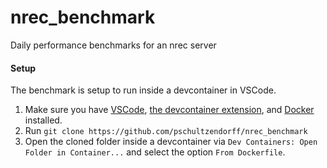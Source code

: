 # nrec_benchmark
Daily performance benchmarks for an nrec server


#### Setup
The benchmark is setup to run inside a devcontainer in VSCode.

1. Make sure you have [VSCode](https://code.visualstudio.com/download),
    [the devcontainer extension](https://marketplace.visualstudio.com/items?itemName=ms-vscode-remote.remote-containers),
    and [Docker](https://docs.docker.com/engine/install/) installed.
2. Run `git clone https://github.com/pschultzendorff/nrec_benchmark`
3. Open the cloned folder inside a devcontainer via
    `Dev Containers: Open Folder in Container...` and select the option
    `From Dockerfile`.